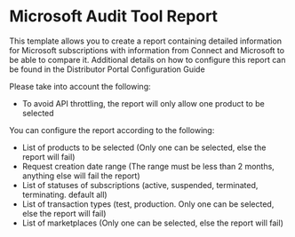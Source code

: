 # Microsoft Audit Tool Report

This template allows you to create a report containing detailed information for Microsoft subscriptions with information from Connect and Microsoft to be able to compare it. 
Additional details on how to configure this report can be found in the Distributor Portal Configuration Guide

Please take into account the following:
- To avoid API throttling, the report will only allow one product to be selected

You can configure the report according to the following:
- List of products to be selected (Only one can be selected, else the report will fail)
- Request creation date range (The range must be less than 2 months, anything else will fail the report)
- List of statuses of subscriptions (active, suspended, terminated, terminating. default all)
- List of transaction types (test, production. Only one can be selected, else the report will fail)
- List of marketplaces (Only one can be selected, else the report will fail)